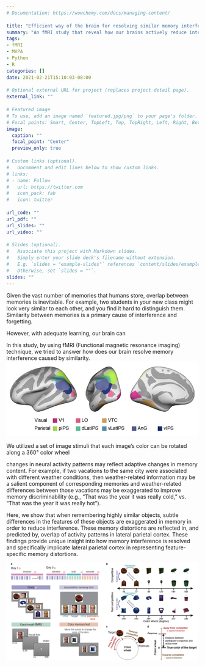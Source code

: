 ```yaml
---
# Documentation: https://wowchemy.com/docs/managing-content/

title: "Efficient way of the brain for resolving similar memory interference"
summary: "An fMRI study that reveal how our brains actively reduce interference caused by similarity between memories to achieve for better memory performance."
tags: 
- fMRI
- MVPA
- Python
- R
categories: []
date: 2021-02-21T15:10:03-08:00

# Optional external URL for project (replaces project detail page).
external_link: ""

# Featured image
# To use, add an image named `featured.jpg/png` to your page's folder.
# Focal points: Smart, Center, TopLeft, Top, TopRight, Left, Right, BottomLeft, Bottom, BottomRight.
image:
  caption: ""
  focal_point: "Center"
  preview_only: true

# Custom links (optional).
#   Uncomment and edit lines below to show custom links.
# links:
# - name: Follow
#   url: https://twitter.com
#   icon_pack: fab
#   icon: twitter

url_code: ""
url_pdf: ""
url_slides: ""
url_video: ""

# Slides (optional).
#   Associate this project with Markdown slides.
#   Simply enter your slide deck's filename without extension.
#   E.g. `slides = "example-slides"` references `content/slides/example-slides.md`.
#   Otherwise, set `slides = ""`.
slides: ""
---
```


Given the vast number of memories that humans store, overlap between memories is inevitable. For example, two students in your new class might look very similar to each other, and you find it hard to distinguish them. Similarity between memories is a primary cause of interference and forgetting. 

However, with adequate learning, our brain can 

In this study, by using fMRI (Functional magnetic resonance imaging) technique, we tried to answer how does our brain resolve memory interference caused by similarity.
![](featured.png)

We utilized a set of image stimuli that each image’s color can be rotated along a 360° color wheel 

changes in neural activity patterns may reflect adaptive changes in memory content. For example, if two vacations to the same city were associated with different weather conditions, then weather-related information may be a salient component of corresponding memories and weather-related differences between those vacations may be exaggerated to improve memory discriminability (e.g., “That was the year it was really cold,” vs. “That was the year it was really hot”). 

Here, we show that when remembering highly similar objects, subtle differences in the features of these objects are exaggerated in memory in order to reduce interference. These memory distortions are reflected in, and predicted by, overlap of activity patterns in lateral parietal cortex. These findings provide unique insight into how memory interference is resolved and specifically implicate lateral parietal cortex in representing feature-specific memory distortions.

![](stim.png)

